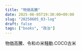 ```yaml
---
title: "物価高騰"
date: 2025-06-05T19:30:00+09:00
slug: "20250605_03-log"
draft: false
tags: ["books", "政治"]
---
```


物価高騰、令和の米騒動.COCO古米

